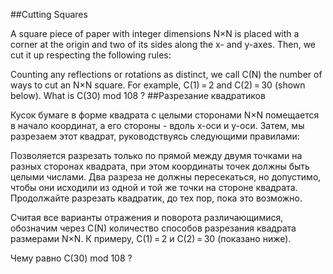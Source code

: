 ##Cutting Squares

A square piece of paper with integer dimensions N×N is placed with a corner at the origin and two of its sides along the x- and y-axes. Then, we cut it up respecting the following rules:

Counting any reflections or rotations as distinct, we call C(N) the number of ways to cut an N×N square. For example, C(1) = 2 and C(2) = 30 (shown below).
What is C(30) mod 108 ?
##Разрезание квадратиков

Кусок бумаге в форме квадрата с целыми сторонами N×N помещается в начало координат, а его стороны - вдоль x-оси и y-оси. Затем, мы разрезаем этот квадрат, руководствуясь следующими правилами:

Позволяется разрезать только по прямой между двумя точками на разных сторонах квадрата, при этом координаты точек должны быть целыми числами.
Два разреза не должны пересекаться, но допустимо, чтобы они исходили из одной и той же точки на стороне квадрата.
Продолжайте разрезать квадратик, до тех пор, пока это возможно.

Считая все варианты отражения и поворота различающимися, обозначим через C(N) количество способов разрезания квадрата размерами N×N. К примеру, C(1) = 2 и C(2) = 30 (показано ниже).

Чему равно C(30) mod 108 ?
